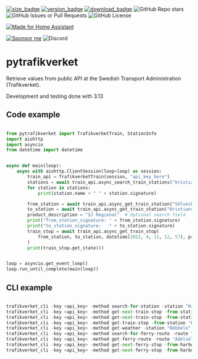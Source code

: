 [![size_badge](https://img.shields.io/github/repo-size/gjohansson-ST/pytrafikverket?style=for-the-badge&cacheSeconds=3600)](https://github.com/gjohansson-ST/pytrafikverket)
[![version_badge](https://img.shields.io/github/v/release/gjohansson-ST/pytrafikverket?label=Latest%20release&style=for-the-badge&cacheSeconds=3600)](https://github.com/gjohansson-ST/pytrafikverket/releases/latest)
[![download_badge](https://img.shields.io/pypi/dm/pytrafikverket?style=for-the-badge&cacheSeconds=3600)](https://github.com/gjohansson-ST/pytrafikverket/releases/latest)
![GitHub Repo stars](https://img.shields.io/github/stars/gjohansson-ST/pytrafikverket?style=for-the-badge&cacheSeconds=3600)
![GitHub Issues or Pull Requests](https://img.shields.io/github/issues/gjohansson-ST/pytrafikverket?style=for-the-badge&cacheSeconds=3600)
![GitHub License](https://img.shields.io/github/license/gjohansson-ST/pytrafikverket?style=for-the-badge&cacheSeconds=3600)

[![Made for Home Assistant](https://img.shields.io/badge/Made_for-Home%20Assistant-blue?style=for-the-badge&logo=homeassistant)](https://github.com/home-assistant)

[![Sponsor me](https://img.shields.io/badge/Sponsor-Me-blue?style=for-the-badge&logo=github)]([https://github.com/hacs/integration](https://github.com/sponsors/gjohansson-ST))
![Discord](https://img.shields.io/discord/872446427664625664?style=for-the-badge&label=Discord&cacheSeconds=3600)

# pytrafikverket

Retrieve values from public API at the Swedish Transport Administration (Trafikverket).

Development and testing done with 3.13

## Code example

```python

from pytrafikverket import TrafikverketTrain, StationInfo
import aiohttp
import asyncio
from datetime import datetime


async def main(loop):
    async with aiohttp.ClientSession(loop=loop) as session:
        train_api = TrafikverketTrain(session, "api_key_here")
        stations = await train_api.async_search_train_stations("kristianstad")
        for station in stations:
            print(station.name + " " + station.signature)

        from_station = await train_api.async_get_train_station("Sölvesborg")
        to_station = await train_api.async_get_train_station("Kristianstad C")
        product_description = "SJ Regional"  # Optional search field
        print("from_station_signature: " + from_station.signature)
        print("to_station_signature:   " + to_station.signature)
        train_stop = await train_api.async_get_train_stop(
            from_station, to_station, datetime(2022, 4, 11, 12, 57), product_description
        )
        print(train_stop.get_state())


loop = asyncio.get_event_loop()
loop.run_until_complete(main(loop))

```

## CLI example
<!-- blacken-docs:off -->
```python

trafikverket_cli -key <api_key> -method search-for-station -station "Kristianstad"
trafikverket_cli -key <api_key> -method get-next-train-stop -from-station "Kristianstad C" -to-station "Sölvesborg"
trafikverket_cli -key <api_key> -method get-next-train-stop -from-station "Kristianstad C" -to-station "Sölvesborg" -train-product "SJ Regional"
trafikverket_cli -key <api_key> -method get-train-stop -from-station "Kristianstad C" -to-station "Sölvesborg" -date-time "2017-05-19T16:38:00"
trafikverket_cli -key <api_key> -method get-weather -station "Nöbbele"
trafikverket_cli -key <api_key> -method search-for-ferry-route -route "sund"
trafikverket_cli -key <api_key> -method get-ferry-route -route "Adelsöleden"
trafikverket_cli -key <api_key> -method get-next-ferry-stop -from-harbor "Ekerö"
trafikverket_cli -key <api_key> -method get-next-ferry-stop -from-harbor "Furusund" -date-time "2019-12-24T00:00:00"

```
<!-- blacken-docs:on -->
